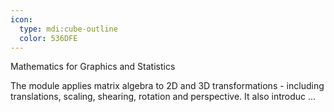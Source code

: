 ```yaml
---
icon:
  type: mdi:cube-outline
  color: 536DFE
---
```

Mathematics for Graphics and Statistics

The module applies matrix algebra to 2D and 3D transformations - including translations, scaling, shearing, rotation and perspective. It also introduc ... 
